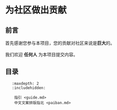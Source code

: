 # 为社区做出贡献
## 前言
首先感谢您参与本项目，您的贡献对社区来说是**巨大**的。<br>
<br>
我们欢迎 **任何人** 为本项目提交内容。 

## 目录
```{toctree}
   :maxdepth: 2
   :includehidden:

    指引 <guide.md>
    中文文案排版指北 <paiban.md>
```
